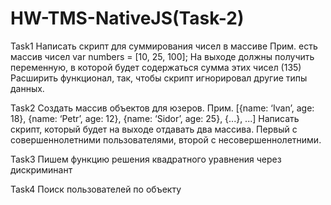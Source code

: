 # HW-TMS-NativeJS(Task-2)
Task1
Написать скрипт для суммирования чисел в массиве
Прим. есть массив чисел var numbers = [10, 25, 100]; 
На выходе должны получить переменную, в которой будет содержаться сумма этих чисел (135)
Расширить функционал, так, чтобы скрипт игнорировал другие типы данных.

Task2
Создать массив объектов для юзеров.
Прим. [{name: ‘Ivan’, age: 18}, {name: ‘Petr’, age: 12}, {name: ‘Sidor’, age: 25}, {...}, ...]
Написать скрипт, который будет на выходе отдавать два массива. Первый с совершеннолетними пользователями, второй с несовершеннолетними.

Task3
Пишем функцию решения квадратного уравнения через дискриминант

Task4
Поиск пользователей по объекту
